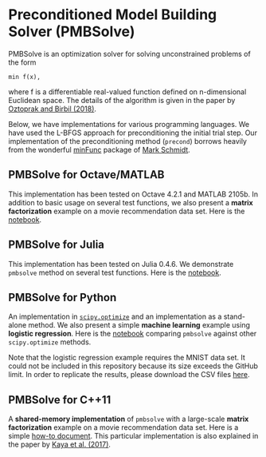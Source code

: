 # Preconditioned Model Building Solver (PMBSolve)

PMBSolve is an optimization solver for solving unconstrained problems of the form
```
min f(x),
```
where f is a differentiable real-valued function defined on n-dimensional Euclidean space. The details of the algorithm is given in the paper by [Oztoprak and Birbil (2018)](http://www.tandfonline.com/doi/abs/10.1080/02331934.2017.1401070?journalCode=gopt20). 

Below, we have implementations for various programming languages. We have used the L-BFGS approach for preconditioning the initial trial step. Our implementation of the preconditioning method (```precond```) borrows heavily from the wonderful [minFunc](http://www.cs.ubc.ca/~schmidtm/Software/minFunc.html) package of [Mark Schmidt](http://www.cs.ubc.ca/~schmidtm/).


## PMBSolve for Octave/MATLAB

This implementation has been tested on Octave 4.2.1 and MATLAB 2105b. In addition to basic usage on several test functions, we also present a **matrix factorization** example on a movie recommendation data set. Here is the [notebook](octave_matlab/PMBSolve_for_Octave_MATLAB.ipynb).

## PMBSolve for Julia

This implementation has been tested on Julia 0.4.6. We demonstrate ```pmbsolve``` method on several test functions. Here is the [notebook](julia/PMBSolve_for_Julia.ipynb).

## PMBSolve for Python

An implementation in [```scipy.optimize```](https://docs.scipy.org/doc/scipy/reference/optimize.html) and an implementation as a stand-alone method. We also present a simple **machine learning** example using **logistic regression**. Here is the [notebook](python/PMBSolve_for_Python.ipynb) comparing ```pmbsolve``` against other ```scipy.optimize``` methods.

Note that the logistic regression example requires the MNIST data set. It could not be included in this repository because its size exceeds the GitHub limit. In order to replicate the results, please download the CSV files [here](https://pjreddie.com/projects/mnist-in-csv/).

## PMBSolve for C++11

A **shared-memory implementation** of ```pmbsolve``` with a large-scale **matrix factorization** example on a movie recommendation data set. Here is a simple [how-to document](cpp/openmp/PMBSolve_for_OpenMP.md). This particular implementation is also explained in the paper by [Kaya et al. (2017)](https://link.springer.com/chapter/10.1007/978-3-319-72926-8_31).

